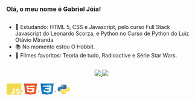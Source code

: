 ### Olá, o meu nome é Gabriel Jóia!

##

- 🌱 Estudando: HTML 5, CSS e Javascript, pelo curso Full Stack Javascript do Leonardo Scorza, e Python no Curso de Python do Luiz Otávio Miranda
- 📚 No momento estou O Hobbit.
- 🎥 Filmes favoritos: Teoria de tudo, Radioactive e Série Star Wars.

##

<div align="center">
  <a href="https://github.com/GabrielJoia">
  <img height="180em" src="https://github-readme-stats.vercel.app/api?username=GabrielJoia&show_icons=true&theme=tokyonight&include_all_commits=true&count_private=true"/>
  <img height="180em" src="https://github-readme-stats.vercel.app/api/top-langs/?username=GabrielJoia&layout=compact&langs_count=7&theme=tokyonight"/>
</div>
  
  <div style="display: inline_block"><br>
  <img align="center" alt="Rafa-Js" height="30" width="40" src="https://raw.githubusercontent.com/devicons/devicon/master/icons/javascript/javascript-plain.svg">
  <img align="center" alt="Rafa-HTML" height="30" width="40" src="https://raw.githubusercontent.com/devicons/devicon/master/icons/html5/html5-original.svg">
  <img align="center" alt="Rafa-CSS" height="30" width="40" src="https://raw.githubusercontent.com/devicons/devicon/master/icons/css3/css3-original.svg">
  <img align="center" alt="Rafa-Python" height="30" width="40" src="https://raw.githubusercontent.com/devicons/devicon/master/icons/python/python-original.svg">
</div>
  
##
